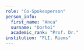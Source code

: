 ```yaml
---
role: "Co-Spokesperson"
person_info: 
  first_name: "Anca"
  surname: "Dorhoi"
  academic_rank: "Prof. Dr."
institution: "FLI, Riems"
---
```

